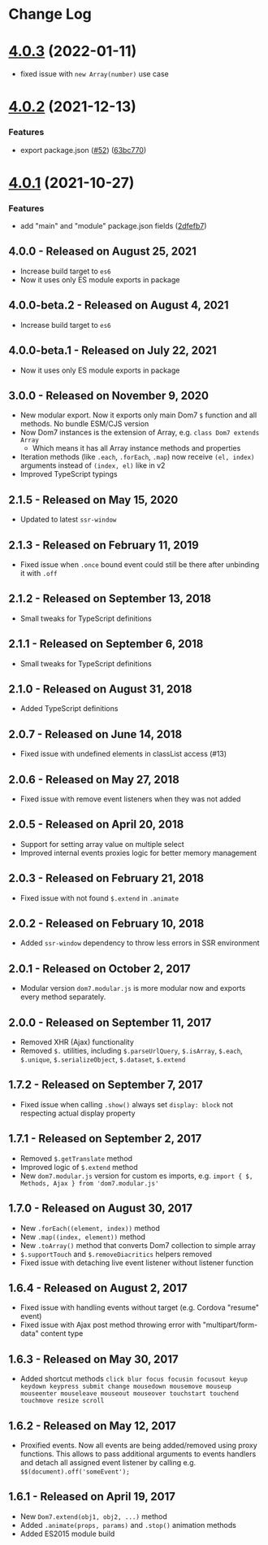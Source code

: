# Change Log

# [4.0.3](https://github.com/nolimits4web/dom7/compare/v4.0.2...v4.0.3) (2022-01-11)

- fixed issue with `new Array(number)` use case

# [4.0.2](https://github.com/nolimits4web/dom7/compare/v4.0.1...v4.0.2) (2021-12-13)

### Features

- export package.json ([#52](https://github.com/nolimits4web/dom7/issues/52)) ([63bc770](https://github.com/nolimits4web/dom7/commit/63bc7705de8c959edca7063bc77ae8ad520ab173))

# [4.0.1](https://github.com/nolimits4web/dom7/compare/v4.0.0...v4.0.1) (2021-10-27)

### Features

- add "main" and "module" package.json fields ([2dfefb7](https://github.com/nolimits4web/dom7/commit/2dfefb7d8ee8f206b7e36602c066d71efaa2700c))

## 4.0.0 - Released on August 25, 2021

- Increase build target to `es6`
- Now it uses only ES module exports in package

## 4.0.0-beta.2 - Released on August 4, 2021

- Increase build target to `es6`

## 4.0.0-beta.1 - Released on July 22, 2021

- Now it uses only ES module exports in package

## 3.0.0 - Released on November 9, 2020

- New modular export. Now it exports only main Dom7 `$` function and all methods. No bundle ESM/CJS version
- Now Dom7 instances is the extension of Array, e.g. `class Dom7 extends Array`
  - Which means it has all Array instance methods and properties
- Iteration methods (like `.each`, `.forEach`, `.map`) now receive `(el, index)` arguments instead of `(index, el)` like in v2
- Improved TypeScript typings

## 2.1.5 - Released on May 15, 2020

- Updated to latest `ssr-window`

## 2.1.3 - Released on February 11, 2019

- Fixed issue when `.once` bound event could still be there after unbinding it with `.off`

## 2.1.2 - Released on September 13, 2018

- Small tweaks for TypeScript definitions

## 2.1.1 - Released on September 6, 2018

- Small tweaks for TypeScript definitions

## 2.1.0 - Released on August 31, 2018

- Added TypeScript definitions

## 2.0.7 - Released on June 14, 2018

- Fixed issue with undefined elements in classList access (#13)

## 2.0.6 - Released on May 27, 2018

- Fixed issue with remove event listeners when they was not added

## 2.0.5 - Released on April 20, 2018

- Support for setting array value on multiple select
- Improved internal events proxies logic for better memory management

## 2.0.3 - Released on February 21, 2018

- Fixed issue with not found `$.extend` in `.animate`

## 2.0.2 - Released on February 10, 2018

- Added `ssr-window` dependency to throw less errors in SSR environment

## 2.0.1 - Released on October 2, 2017

- Modular version `dom7.modular.js` is more modular now and exports every method separately.

## 2.0.0 - Released on September 11, 2017

- Removed XHR (Ajax) functionality
- Removed `$.` utilities, including `$.parseUrlQuery`, `$.isArray`, `$.each`, `$.unique`, `$.serializeObject`, `$.dataset`, `$.extend`

## 1.7.2 - Released on September 7, 2017

- Fixed issue when calling `.show()` always set `display: block` not respecting actual display property

## 1.7.1 - Released on September 2, 2017

- Removed `$.getTranslate` method
- Improved logic of `$.extend` method
- New `dom7.modular.js` version for custom es imports, e.g. `import { $, Methods, Ajax } from 'dom7.modular.js'`

## 1.7.0 - Released on August 30, 2017

- New `.forEach((element, index))` method
- New `.map((index, element))` method
- New `.toArray()` method that converts Dom7 collection to simple array
- `$.supportTouch` and `$.removeDiacritics` helpers removed
- Fixed issue with detaching live event listener without listener function

## 1.6.4 - Released on August 2, 2017

- Fixed issue with handling events without target (e.g. Cordova "resume" event)
- Fixed issue with Ajax post method throwing error with "multipart/form-data" content type

## 1.6.3 - Released on May 30, 2017

- Added shortcut methods `click blur focus focusin focusout keyup keydown keypress submit change mousedown mousemove mouseup mouseenter mouseleave mouseout mouseover touchstart touchend touchmove resize scroll`

## 1.6.2 - Released on May 12, 2017

- Proxified events. Now all events are being added/removed using proxy functions. This allows to pass additional arguments to events handlers and detach all assigned event listener by calling e.g. `$$(document).off('someEvent');`

## 1.6.1 - Released on April 19, 2017

- New `Dom7.extend(obj1, obj2, ...)` method
- Added `.animate(props, params)` and `.stop()` animation methods
- Added ES2015 module build
